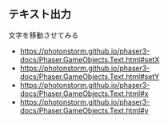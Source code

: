 ---
---
## テキスト出力

文字を移動させてみる

* https://photonstorm.github.io/phaser3-docs/Phaser.GameObjects.Text.html#setX
* https://photonstorm.github.io/phaser3-docs/Phaser.GameObjects.Text.html#setY
* https://photonstorm.github.io/phaser3-docs/Phaser.GameObjects.Text.html#x
* https://photonstorm.github.io/phaser3-docs/Phaser.GameObjects.Text.html#y

<script type="module">

const config = {
	parent: document.getElementsByTagName("article")[0],
	type: Phaser.AUTO,
	width: 800,
	height: 600,
	physics: {
		default: "arcade",
		arcade: {
			debug: true
		}
	},
	scene: {
		preload: preload,
		create: create,
		update: update
	}
};

const game = new Phaser.Game(config);
let display;
let text;
let i = 0;

function preload()
{
}

function create()
{
	display = this.add.text(10, 10, "x: 0, y: 0");
	text = this.add.text(200, 200, "Hello World");
}

function update()
{
	i++;
	text.setX(200 + i % 200);
	text.setY(200 + i % 50);
	
	display.setText(`x: ${text.x}, y: ${text.y}`);
}

</script>
